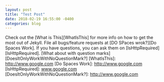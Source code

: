 ```yaml
---
layout: post
title: "Test Post"
date: 2018-02-19 16:55:00 -0400
categories: blog
---
```


Check out the [What is This][WhatIsThis] for more info on how to get the most out of Jekyll. File all bugs/feature requests at [DO SPaces wrok?][Do Spaces Work]. If you have questions, you can ask them on [IsHttpRequired][IsHttpRequired]. [What about with question marks][DoesItOnlyWorkWithNoQuestionMark?]
[WhatIsThis]: http://www.google.com
[Do Spaces Work]: http://www.google.com
[IsHttpRequired]: www.google.com
[DoesItOnlyWorkWithNoQuestionMark?]: http://www.google.com

